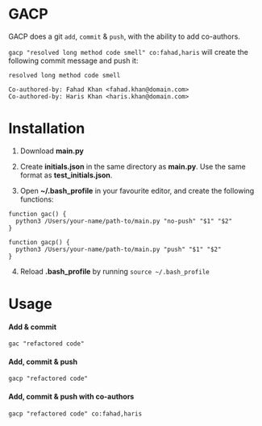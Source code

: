 # GACP

GACP does a git `add`, `commit` & `push`, with the ability to add co-authors.

`gacp "resolved long method code smell" co:fahad,haris` will create the following commit message and push it:

```
resolved long method code smell

Co-authored-by: Fahad Khan <fahad.khan@domain.com>
Co-authored-by: Haris Khan <haris.khan@domain.com>
```

# Installation

1. Download **main.py**

2. Create **initials.json** in the same directory as **main.py**. Use the same format as **test_initials.json**.

3. Open **~/.bash_profile** in your favourite editor, and create the following functions:

```
function gac() {
  python3 /Users/your-name/path-to/main.py "no-push" "$1" "$2"
}
```

```
function gacp() {
  python3 /Users/your-name/path-to/main.py "push" "$1" "$2"
}
```

4. Reload **.bash_profile** by running `source ~/.bash_profile`

# Usage

#### Add & commit
`gac "refactored code"`

#### Add, commit & push
`gacp "refactored code"`

#### Add, commit & push with co-authors
`gacp "refactored code" co:fahad,haris`